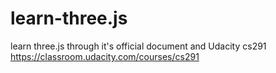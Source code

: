 # learn-three.js
learn three.js through it's official document and Udacity cs291 https://classroom.udacity.com/courses/cs291

